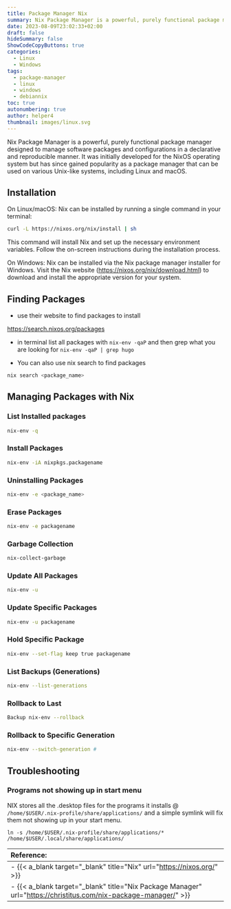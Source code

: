 ```yaml
---
title: Package Manager Nix
summary: Nix Package Manager is a powerful, purely functional package manager designed to manage software packages and configurations in a declarative and reproducible manner
date: 2023-08-09T23:02:33+02:00
draft: false
hideSummary: false
ShowCodeCopyButtons: true
categories:
  - Linux
  - Windows
tags:
  - package-manager
  - linux
  - windows
  - debiannix
toc: true
autonumbering: true
author: helper4
thumbnail: images/linux.svg
---
```


Nix Package Manager is a powerful, purely functional package manager designed to manage software packages and configurations in a declarative and reproducible manner. It was initially developed for the NixOS operating system but has since gained popularity as a package manager that can be used on various Unix-like systems, including Linux and macOS.

## Installation

On Linux/macOS: Nix can be installed by running a single command in your terminal:

``` bash
curl -L https://nixos.org/nix/install | sh

```
This command will install Nix and set up the necessary environment variables. Follow the on-screen instructions during the installation process.

On Windows: Nix can be installed via the Nix package manager installer for Windows. Visit the Nix website (https://nixos.org/nix/download.html) to download and install the appropriate version for your system.

## Finding Packages

- use their website to find packages to install

https://search.nixos.org/packages

- in terminal list all packages with ```nix-env -qaP``` and then grep what you are looking for ```nix-env -qaP | grep hugo```

- You can also use nix search to find packages

```bash
nix search <package_name>

```

## Managing Packages with Nix

### List Installed packages 
```bash
nix-env -q
```

### Install Packages 
```bash
nix-env -iA nixpkgs.packagename
```

### Uninstalling Packages 
```bash
nix-env -e <package_name>
```

### Erase Packages 
```bash
nix-env -e packagename
```

### Garbage Collection 
```bash
nix-collect-garbage
```

### Update All Packages 
```bash
nix-env -u
```

### Update Specific Packages 
```bash
nix-env -u packagename
```

### Hold Specific Package 
```bash
nix-env --set-flag keep true packagename
```

### List Backups (Generations)
```bash
nix-env --list-generations
```

### Rollback to Last
```bash
Backup nix-env --rollback
```

### Rollback to Specific Generation 
```bash
nix-env --switch-generation #
```

## Troubleshooting
### Programs not showing up in start menu

NIX stores all the .desktop files for the programs it installs @ ```/home/$USER/.nix-profile/share/applications/``` and a simple symlink will fix them not showing up in your start menu.

```
ln -s /home/$USER/.nix-profile/share/applications/* /home/$USER/.local/share/applications/

```


| **Reference:**  |
| :--- |
| - {{< a_blank target="_blank" title="Nix" url="https://nixos.org/" >}} | 
| - {{< a_blank target="_blank" title="Nix Package Manager" url="https://christitus.com/nix-package-manager/" >}} | 


&nbsp;




